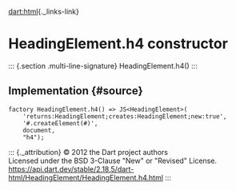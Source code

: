 [dart:html](../../dart-html/dart-html-library){._links-link}

HeadingElement.h4 constructor
=============================

::: {.section .multi-line-signature}
HeadingElement.h4()
:::

Implementation {#source}
--------------

``` {.language-dart data-language="dart"}
factory HeadingElement.h4() => JS<HeadingElement>(
    'returns:HeadingElement;creates:HeadingElement;new:true',
    '#.createElement(#)',
    document,
    "h4");
```

::: {._attribution}
© 2012 the Dart project authors\
Licensed under the BSD 3-Clause \"New\" or \"Revised\" License.\
<https://api.dart.dev/stable/2.18.5/dart-html/HeadingElement/HeadingElement.h4.html>
:::
